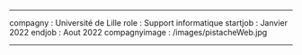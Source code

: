 ---

compagny : Université de Lille
role : Support informatique
startjob : Janvier 2022
endjob : Aout 2022
compagnyimage : /images/pistacheWeb.jpg

---